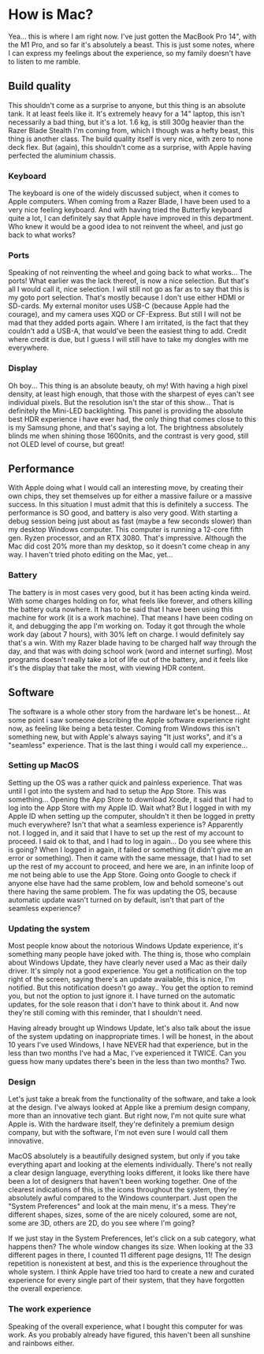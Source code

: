 # How is Mac?
Yea... this is where I am right now. I've just gotten the MacBook Pro 14", with the M1 Pro, and so far it's absolutely a beast.
This is just some notes, where I can express my feelings about the experience, so my family doesn't have to listen to me ramble.


## Build quality
This shouldn't come as a surprise to anyone, but this thing is an absolute tank. It at least feels like it. It's extremely heavy for a 14" laptop, this isn't necessarily a bad thing, but it's a lot. 1.6 kg, is still 300g heavier than the Razer Blade Stealth I'm coming from, which I though was a hefty beast, this thing is another class.
The build quality itself is very nice, with zero to none deck flex. But (again), this shouldn't come as a surprise, with Apple having perfected the aluminium chassis.

### Keyboard
The keyboard is one of the widely discussed subject, when it comes to Apple computers. When coming from a Razer Blade, I have been used to a very nice feeling keyboard. And with having tried the Butterfly keyboard quite a lot, I can definitely say that Apple have improved in this department. Who knew it would be a good idea to not reinvent the wheel, and just go back to what works?

### Ports
Speaking of not reinventing the wheel and going back to what works... The ports! What earlier was the lack thereof, is now a nice selection. But that's all I would call it, nice selection. I will still not go as far as to say that this is my goto port selection. That's mostly because I don't use either HDMI or SD-cards. My external monitor uses USB-C (because Apple had the courage), and my camera uses XQD or CF-Express. But still I will not be mad that they added ports again. Where I am irritated, is the fact that they couldn't add a USB-A, that would've been the easiest thing to add.
Credit where credit is due, but I guess I will still have to take my dongles with me everywhere.

### Display
Oh boy... This thing is an absolute beauty, oh my! With having a high pixel density, at least high enough, that those with the sharpest of eyes can't see individual pixels. But the resolution isn't the star of this show...
That is definitely the Mini-LED backlighting. This panel is providing the absolute best HDR experience i have ever had, the only thing that comes close to this is my Samsung phone, and that's saying a lot. The brightness absolutely blinds me when shining those 1600nits, and the contrast is very good, still not OLED level of course, but great!


## Performance
With Apple doing what I would call an interesting move, by creating their own chips, they set themselves up for either a massive failure or a massive success. In this situation I must admit that this is definitely a success. The performance is SO good, and battery is also very good.
With starting a debug session being just about as fast (maybe a few seconds slower) than my desktop Windows computer. This computer is running a 12-core fifth gen. Ryzen processor, and an RTX 3080. That's impressive. Although the Mac did cost 20% more than my desktop, so it doesn't come cheap in any way. I haven't tried photo editing on the Mac, yet...

### Battery
The battery is in most cases very good, but it has been acting kinda weird. With some charges holding on for, what feels like forever, and others killing the battery outa nowhere. It has to be said that I have been using this machine for work (it is a work machine). That means I have been coding on it, and debugging the app I'm working on. Today it got through the whole work day (about 7 hours), with 30% left on charge. I would definitely say that's a win. With my Razer blade having to be charged half way through the day, and that was with doing school work (word and internet surfing). Most programs doesn't really take a lot of life out of the battery, and it feels like it's the display that take the most, with viewing HDR content.


## Software
The software is a whole other story from the hardware let's be honest... At some point i saw someone describing the Apple software experience right now, as feeling like being a beta tester. Coming from Windows this isn't something new, but with Apple's always saying "It just works", and it's a "seamless" experience.
That is the last thing i would call my experience...

### Setting up MacOS
Setting up the OS was a rather quick and painless experience. That was until I got into the system and had to setup the App Store. This was something... Opening the App Store to download Xcode, it said that I had to log into the App Store with my Apple ID. Wait what? But I logged in with my Apple ID when setting up the computer, shouldn't it then be logged in pretty much everywhere? Isn't that what a seamless experience is? Apparently not.
I logged in, and it said that I have to set up the rest of my account to proceed. I said ok to that, and I had to log in again... Do you see where this is going?
When I logged in again, it failed or something (it didn't give me an error or something). Then it came with the same message, that I had to set up the rest of my account to proceed, and here we are, in an infinite loop of me not being able to use the App Store.
Going onto Google to check if anyone else have had the same problem, low and behold someone's out there having the same problem. The fix was updating the OS, because automatic update wasn't turned on by default, isn't that part of the seamless experience?

### Updating the system
Most people know about the notorious Windows Update experience, it's something many people have joked with. The thing is, those who complain about Windows Update, they have clearly never used a Mac as their daily driver. It's simply not a good experience.
You get a notification on the top right of the screen, saying there's an update available, this is nice, I'm notified. But this notification doesn't go away.. You get the option to remind you, but not the option to just ignore it. I have turned on the automatic updates, for the sole reason that i don't have to think about it. And now they're still coming with this reminder, that I shouldn't need.

Having already brought up Windows Update, let's also talk about the issue of the system updating on inappropriate times. I will be honest, in the about 10 years I've used Windows, I have NEVER had that experience, but in the less than two months I've had a Mac, I've experienced it TWICE. Can you guess how many updates there's been in the less than two months? Two.

### Design
Let's just take a break from the functionality of the software, and take a look at the design. I've always looked at Apple like a premium design company, more than an innovative tech giant. But right now, I'm not quite sure what Apple is. With the hardware itself, they're definitely a premium design company, but with the software, I'm not even sure I would call them innovative.

MacOS absolutely is a beautifully designed system, but only if you take everything apart and looking at the elements individually. There's not really a clear design language, everything looks different, it looks like there have been a lot of designers that haven't been working together. One of the clearest indications of this, is the icons throughout the system, they're absolutely awful compared to the Windows counterpart. Just open the "System Preferences" and look at the main menu, it's a mess. They're different shapes, sizes, some of the are nicely coloured, some are not, some are 3D, others are 2D, do you see where I'm going?

If we just stay in the System Preferences, let's click on a sub category, what happens then? The whole window changes its size. When looking at the 33 different pages in there, I counted 11 different page designs, 11! The design repetition is nonexistent at best, and this is the experience throughout the whole system. I think Apple have tried too hard to create a new and curated experience for every single part of their system, that they have forgotten the overall experience.

### The work experience
Speaking of the overall experience, what I bought this computer for was work. As you probably already have figured, this haven't been all sunshine and rainbows either. 